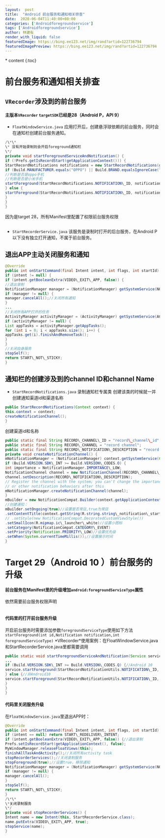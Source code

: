 ```yaml
---
layout:  post
title:  "Android 前台服务和通知相关排查"
date:  2020-06-04T11:40:00+08:00
categories: ['Androidforegroundservice']
tags: ['Androidforegroundservice']
author: 林建有
render_with_liquid: false
featuredImage: https://bing.ee123.net/img/rand?artid=122736794
featuredImagePreview: https://bing.ee123.net/img/rand?artid=122736794
---
```


\* content
{:toc}
# 前台服务和通知相关排查
## `VRecorder`涉及到的前台服务
#### 主版本`VRecorder` `targetSDK`已经是28（Android P，API 9）
- `FloatWindowService.java`
应用打开后，创建悬浮球依赖的前台服务，同时会在通知栏创建前台服务通知。
```java
/\*\*
\* 没有开始录制则会开启foreground通知栏
\*/
private void startForegroundServiceAndNotification() {
if (!Prefs.getIsRecordStart(getApplicationContext())) {
StartRecordNotifications notifications = new StartRecordNotifications(getApplicationContext());
if (Build.MANUFACTURER.equals("OPPO") || Build.BRAND.equalsIgnoreCase("Xiaomi")) {
//判断是否是oppo手机
//判断是否是小米手机
startForeground(StartRecordNotifications.NOTIFICATION\_ID, notifications.getXiaoMiNotification());
} else {
startForeground(StartRecordNotifications.NOTIFICATION\_ID, notifications.getNormalNotification());
}
}
}
```
因为是target 28，所有Manifest里配置了权限前台服务权限
```xml
```
- `StartRecorderService.java`
该服务是录制时打开的后台服务，在Android P以下没有独立打开通知，不属于前台服务。
## 退出APP主动关闭服务和通知
```java
@Override
public int onStartCommand(final Intent intent, int flags, int startId) {
if (intent != null) {
if (intent.getBooleanExtra(VIDEO\_EXIT\_APP, false)) {
//退出录制
NotificationManager manager = (NotificationManager) getSystemService(NOTIFICATION\_SERVICE);
if (manager != null) {
manager.cancelAll();//关闭所有通知
}
...
//关闭所有APP打开的任务
ActivityManager activityManager = (ActivityManager) getSystemService(ACTIVITY\_SERVICE);
if (activityManager != null) {
List appTasks = activityManager.getAppTasks();
for (int i = 0; i < appTasks.size(); i++) {
appTasks.get(i).finishAndRemoveTask();
}
}
//关闭自身服务
stopSelf();
return START\_NOT\_STICKY;
}
```
## 通知栏的创建涉及到的channel ID和channel Name
- `StartRecordNotifications.java` 录制通知栏专属类
创建该类的时候就一并创建通知渠道id和渠道名称
```java
public StartRecordNotifications(Context context) {
this.context = context;
createNotificationChannel();
}
```
创建渠道id和名称
```java
public static final String RECORD\_CHANNEL\_ID = "record\_channel\_id";
public static final String RECORD\_CHANNEL = "record channel";
public static final String RECORD\_NOTIFICATION\_DESCRIPTION = "record notification";
private void createNotificationChannel() {
mNotificationManager = (NotificationManager) context.getSystemService(Context.NOTIFICATION\_SERVICE);
if (Build.VERSION.SDK\_INT >= Build.VERSION\_CODES.O) {
int importance = NotificationManager.IMPORTANCE\_LOW;
NotificationChannel channel = new NotificationChannel(RECORD\_CHANNEL\_ID, RECORD\_CHANNEL, importance);
channel.setDescription(RECORD\_NOTIFICATION\_DESCRIPTION);
// Register the channel with the system; you can't change the importance
// or other notification behaviors after this
mNotificationManager.createNotificationChannel(channel);
}
mBuilder = new NotificationCompat.Builder(context.getApplicationContext(), RECORD\_CHANNEL\_ID);
//创建通知：
mBuilder.setOngoing(true)//设置是否常驻,true为常驻
.setContentTitle(context.getString(R.string.string\_notification\_start\_recording))
// .setStyle(new NotificationCompat.DecoratedCustomViewStyle())
.setSmallIcon(R.mipmap.ic\_launcher\_white)//设置小图标
.setCategory(NotificationCompat.CATEGORY\_EVENT)
.setPriority(Notification.PRIORITY\_LOW)//设置优先级
.setWhen(System.currentTimeMillis());//设置展示时间
}
```
# Target 29（Android 10 ）前台服务的升级
#### 前台服务在Manifest里的升级增加`android:foregroundServiceType`属性
依然需要前台服务权限声明
```xml


```
#### 代码里的打开前台服务升级
开启前台服务时需要添加参数`foregroundServiceType`使用如下方法
`startForeground(int id,Notification notification,int foregroundServiceType)`
\*VRecorder\*使用案例：在FloatWindowService.java和StartRecorderService.java里都需要调用
```java
public static void startForegroundServiceAndNotification(Service service) {
...
if (Build.VERSION.SDK\_INT >= Build.VERSION\_CODES.Q) {//Android 10
service.startForeground(StartRecordNotificationUtils.NOTIFICATION\_ID, notification, ServiceInfo.FOREGROUND\_SERVICE\_TYPE\_MEDIA\_PROJECTION);
} else {//非Android10
service.startForeground(StartRecordNotificationUtils.NOTIFICATION\_ID, notification);
}
}
}
```
#### 代码里关闭服务升级
在`FloatWindowService.java`里退出APP时：
```java
@Override
public int onStartCommand(final Intent intent, int flags, int startId) {
if (intent == null) return START\_REDELIVER\_INTENT;
if (intent.getBooleanExtra(VIDEO\_EXIT\_APP, false)) {//退出录制
Prefs.setIsRecordStart(getApplicationContext(), false);
MyWindowManager.releaseFloatViews(this);
finishAllTaskAndActivity();//关闭所有activity task
stopRecorderServices();//关闭录制服务
stopForeground(true);//设置true，移除通知
NotificationManager manager = (NotificationManager) getSystemService(NOTIFICATION\_SERVICE);
if (manager != null) {
manager.cancelAll();
}
stopSelf();
return START\_NOT\_STICKY;
}
/\*\*
\*关闭录制服务
\*/
private void stopRecorderServices() {
Intent name = new Intent(this, StartRecorderService.class);
name.putExtra(VIDEO\_EXIT\_APP, true);
stopService(name);
}
```
